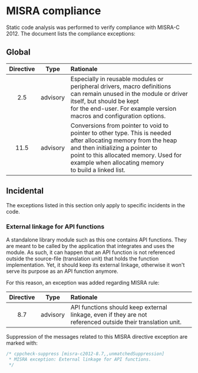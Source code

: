 # MISRA compliance

Static code analysis was performed to verify compliance with MISRA-C 2012. The document lists the compliance exceptions:

## Global

| Directive |   Type   | Rationale                                                    |
| :-------: | :------: | :----------------------------------------------------------- |
|    2.5    | advisory | Especially in reusable modules or peripheral drivers, macro definitions<br/>can remain unused in the module or driver itself, but should be kept<br/>for the end-user. For example version macros and configuration options. |
|   11.5    | advisory | Conversions from pointer to void to pointer to other type. This is needed<br>after allocating memory from the heap and then initializing a pointer to<br>point to this allocated memory. Used for example when allocating memory<br>to build a linked list. |

## Incidental

The exceptions listed in this section only apply to specific incidents in the code.

### External linkage for API functions

A standalone library module such as this one contains API functions. They are meant to be called by the application that integrates and uses the module. As such, it can happen that an API function is not referenced outside the source-file (translation unit) that holds the function implementation. Yet, it should keep its external linkage, otherwise it won't serve its purpose as an API function anymore. 

For this reason, an exception was added regarding MISRA rule:

| Directive |   Type   | Rationale                                                    |
| :-------: | :------: | :----------------------------------------------------------- |
|    8.7    | advisory | API functions should keep external linkage, even if they are not<br>referenced outside their translation unit. |

Suppression of the messages related to this MISRA directive exception are marked with:

```c
/* cppcheck-suppress [misra-c2012-8.7,,unmatchedSuppression] 
 * MISRA exception: External linkage for API functions.
 */
```

